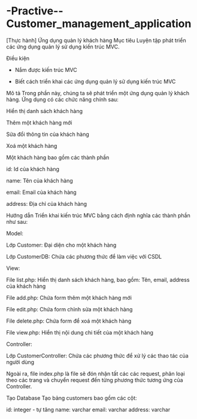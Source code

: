 # -Practive--Customer_management_application
[Thực hành] Ứng dụng quản lý khách hàng
Mục tiêu
Luyện tập phát triển các ứng dụng quản lý sử dụng kiến trúc MVC.

Điều kiện
- Nắm được kiến trúc MVC

- Biết cách triển khai các ứng dụng quản lý sử dụng kiến trúc MVC

Mô tả
Trong phần này, chúng ta sẽ phát triển một ứng dụng quản lý khách hàng. Ứng dụng có các chức năng chính sau:

Hiển thị danh sách khách hàng

Thêm một khách hàng mới

Sửa đổi thông tin của khách hàng

Xoá một khách hàng

Một khách hàng bao gồm các thành phần

id: Id của khách hàng

name: Tên của khách hàng

email: Email của khách hàng

address: Địa chỉ của khách hàng

Hướng dẫn
Triển khai kiến trúc MVC bằng cách định nghĩa các thành phần như sau:

Model:

Lớp Customer: Đại diện cho một khách hàng

Lớp CustomerDB: Chứa các phương thức để làm việc với CSDL

View:

File list.php: Hiển thị danh sách khách hàng, bao gồm: Tên, email, address của khách hàng

File add.php: Chứa form thêm một khách hàng mới

File edit.php: Chứa form chỉnh sửa một khách hàng

File delete.php: Chứa form để xoá một khách hàng

File view.php: Hiển thị nội dung chi tiết của một khách hàng

Controller:

Lớp CustomerController: Chứa các phương thức để xử lý các thao tác của người dùng

Ngoài ra, file index.php là file sẽ đón nhận tất các các request, phân loại theo các trang và chuyển request đến từng phương thức tương ứng của Controller.

Tạo Database
Tạo bảng customers bao gồm các cột:

id: integer - tự tăng
name: varchar
email: varchar
address: varchar